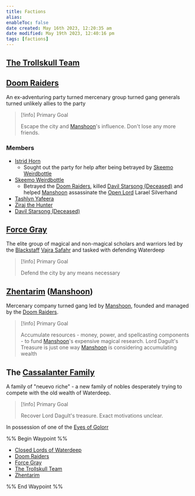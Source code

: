 ```yaml
---
title: Factions
alias: 
enableToc: false
date created: May 16th 2023, 12:20:35 am
date modified: May 19th 2023, 12:40:16 pm
tags: [factions]
---
```

## [The Trollskull Team](Factions/The%20Trollskull%20Team.md)

## [Doom Raiders](Factions/Doom%20Raiders.md)
An ex-adventuring party turned mercenary group turned gang generals turned unlikely allies to the party
> [!info] Primary Goal
>
> Escape the city and [Manshoon](NPCs/Manshoon.md)'s influence. Don't lose any more friends.
### Members
- [Istrid Horn](NPCs/Istrid%20Horn.md)
	- Sought out the party for help after being betrayed by [Skeemo Weirdbottle](NPCs/Skeemo%20Weirdbottle.md)
- [Skeemo Weirdbottle](NPCs/Skeemo%20Weirdbottle.md)
	- Betrayed the [Doom Raiders](Factions/Doom%20Raiders.md), killed [Davil Starsong (Deceased)](../NPCs/Davil%20Starsong%20(Deceased).md) and helped [Manshoon](NPCs/Manshoon.md) assassinate the [Open Lord](Factions/Closed%20Lords%20of%20Waterdeep.md) Larael Silverhand
- [Tashlyn Yafeera](NPCs/Tashlyn%20Yafeera.md)
- [Ziraj the Hunter](NPCs/Ziraj%20the%20Hunter.md)
- [Davil Starsong (Deceased)](../NPCs/Davil%20Starsong%20(Deceased).md)

## [Force Gray](Factions/Force%20Gray.md)
The elite group of magical and non-magical scholars and warriors led by the [Blackstaff](Items%20of%20Note/Blackstaff.md) [Vajra Safahr](NPCs/Vajra%20Safahr.md) and tasked with defending Waterdeep
> [!info] Primary Goal
>
> Defend the city by any means necessary

## [Zhentarim](Factions/Zhentarim.md) ([Manshoon](NPCs/Manshoon.md))
Mercenary company turned gang led by [Manshoon](NPCs/Manshoon.md), founded and managed by the [Doom Raiders](Factions/Doom%20Raiders.md).
> [!info] Primary Goal
>
> Accumulate resources - money, power, and spellcasting components - to fund [Manshoon](NPCs/Manshoon.md)'s expensive magical research. Lord Dagult's Treasure is just one way [Manshoon](NPCs/Manshoon.md) is considering accumulating wealth

## The [Cassalanter Family](NPCs/Cassalanter%20Family.md)
A family of "neuevo riche" - a new family of nobles desperately trying to compete with the old wealth of Waterdeep.
> [!info] Primary Goal
>
> Recover Lord Dagult's treasure. Exact motivations unclear.

In possession of one of the [Eyes of Golorr](Items%20of%20Note/Stone%20of%20Golorr.md)

%% Begin Waypoint %%
- [Closed Lords of Waterdeep](Factions/Closed%20Lords%20of%20Waterdeep.md)
- [Doom Raiders](Factions/Doom%20Raiders.md)
- [Force Gray](Factions/Force%20Gray.md)
- [The Trollskull Team](Factions/The%20Trollskull%20Team.md)
- [Zhentarim](Factions/Zhentarim.md)

%% End Waypoint %%
